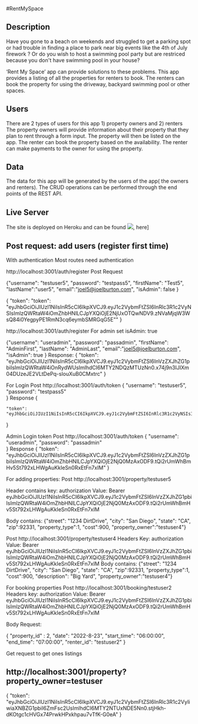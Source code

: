 
#RentMySpace
## Description
Have you gone to a beach on weekends and struggled to get a parking spot or 
had trouble in finding a place to park near big events like the 4th of July firework ? 
Or do you wish to host a swimming pool party but are restriced because you 
don't have swimming pool in your house? 

‘Rent My Space’ app can provide solutions to these problems. This app provides a 
listing of all the properties for renters to book. The renters can book the 
property for using the driveway, backyard swimming pool or other spaces.

## Users 
There are 2 types of users for this app 1) property owners and 2) renters
The property owners will provide information about their property that they 
plan to rent through a form input. The property will then be listed on the app. 
The renter can book the property based on the availability. The renter can  make 
payments to the owner for using the property. 

## Data
The data for this app will be generated by the users of the app( the owners and
renters). The CRUD operations can be performed through the end points of the REST API. 

## Live Server
The site is deployed on Heroku and can be found [<img src="img/myImage.png">](http://example.com/), here]


Post request: add users (register first time)
-------------------
With authentication Most routes need authentication

http://localhost:3001/auth/register
Post Request

{"username": "testuser5", "password": "testpass5", "firstName": "Test5", "lastName":"user5", "email":"joel5@joelburton.com", "isAdmin": false }

{
    "token": "token": "eyJhbGciOiJIUzI1NiIsInR5cCI6IkpXVCJ9.eyJ1c2VybmFtZSI6InRlc3R1c2VyNSIsImlzQWRtaW4iOmZhbHNlLCJpYXQiOjE2NjUxOTQwNDV9.zNVaMjqW3WsQ84i0YegpyPE1RmN3cq6eymbSMRGqG5E""
}

http://localhost:3001/auth/register
For admin set isAdmin: true

{"username": "useradmin", "password": "passadmin", "firstName": "AdminFirst", "lastName": "AdminLast", "email":"joel5@joelburton.com", "isAdmin": true }
Response:
{
    "token": "eyJhbGciOiJIUzI1NiIsInR5cCI6IkpXVCJ9.eyJ1c2VybmFtZSI6InVzZXJhZG1pbiIsImlzQWRtaW4iOnRydWUsImlhdCI6MTY2NDQzMTUzNn0.x74j9n3IJIXm04DUzeJE2VLtDePq-slouXuB0CMxtrc"
}


For Login
Post
http://localhost:3001/auth/token
{
    "username": "testuser5", 
    "password": "testpass5"   
}
Response
{
  
    "token": "eyJhbGciOiJIUzI1NiIsInR5cCI6IkpXVCJ9.eyJ1c2VybmFtZSI6InRlc3R1c2VyNSIsImlzQWRtaW4iOmZhbHNlLCJpYXQiOjE2NjUxOTQxMzJ9.aQzOzGXgHFg_18m0qLH816zo5uAXGldFQXuUQs6j9aI"
}


Admin Login token
Post
http://localhost:3001/auth/token
{
    "username": "useradmin", 
    "password": "passadmin"   
}
Response
{
    "token": "eyJhbGciOiJIUzI1NiIsInR5cCI6IkpXVCJ9.eyJ1c2VybmFtZSI6InVzZXJhZG1pbiIsImlzQWRtaW4iOmZhbHNlLCJpYXQiOjE2NjQ0MzAxODF9.tQi2rUmWhBmHv5St792xLHWgAuKkIeSn0RxEtFn7xIM"
}


For adding properties:
Post
http://localhost:3001/property/testuser5

Header contains
key: authorization
Value: Bearer eyJhbGciOiJIUzI1NiIsInR5cCI6IkpXVCJ9.eyJ1c2VybmFtZSI6InVzZXJhZG1pbiIsImlzQWRtaW4iOmZhbHNlLCJpYXQiOjE2NjQ0MzAxODF9.tQi2rUmWhBmHv5St792xLHWgAuKkIeSn0RxEtFn7xIM

Body contains:
{"street": "1234 DirtDrive", "city": "San Diego", "state": "CA", "zip":92331, "property_type":1, "cost":900, "property_owner":"testuser4"}


Post
http://localhost:3001/property/testuser4
Headers
Key: authorization 
Value: Bearer eyJhbGciOiJIUzI1NiIsInR5cCI6IkpXVCJ9.eyJ1c2VybmFtZSI6InVzZXJhZG1pbiIsImlzQWRtaW4iOmZhbHNlLCJpYXQiOjE2NjQ0MzAxODF9.tQi2rUmWhBmHv5St792xLHWgAuKkIeSn0RxEtFn7xIM
Body contains:
{"street": "1234 DirtDrive", "city": "San Diego", "state": "CA", "zip":92331, "property_type":1, "cost":900, "description": "Big Yard", "property_owner":"testuser4"}

For booking properties
Post
http://localhost:3001/booking/testuser2
Headers
key: authorization
Value: Bearer eyJhbGciOiJIUzI1NiIsInR5cCI6IkpXVCJ9.eyJ1c2VybmFtZSI6InVzZXJhZG1pbiIsImlzQWRtaW4iOmZhbHNlLCJpYXQiOjE2NjQ0MzAxODF9.tQi2rUmWhBmHv5St792xLHWgAuKkIeSn0RxEtFn7xIM

Body Request:

{ "property_id" : 2, "date": "2022-8-23", "start_time": "06:00:00", "end_time": "07:00:00", "renter_id": "testuser2" }

Get request to get ones listings

http://localhost:3001/property?property_owner=testuser
-------------
{
    "token": "eyJhbGciOiJIUzI1NiIsInR5cCI6IkpXVCJ9.eyJ1c2VybmFtZSI6InRlc3R1c2VyIiwiaXNBZG1pbiI6ZmFsc2UsImlhdCI6MTY2NTUxNDE5Nn0.stjHkh-dKOtgc1cHVGx74PrwkHPxkhpau7vTfK-G0eA"
}